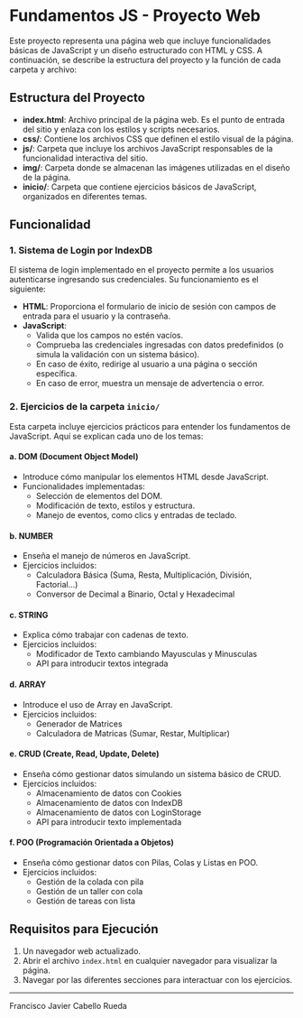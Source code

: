 
# Fundamentos JS - Proyecto Web

Este proyecto representa una página web que incluye funcionalidades básicas de JavaScript y un diseño estructurado con HTML y CSS. A continuación, se describe la estructura del proyecto y la función de cada carpeta y archivo:

## Estructura del Proyecto

- **index.html**: Archivo principal de la página web. Es el punto de entrada del sitio y enlaza con los estilos y scripts necesarios.
- **css/**: Contiene los archivos CSS que definen el estilo visual de la página.
- **js/**: Carpeta que incluye los archivos JavaScript responsables de la funcionalidad interactiva del sitio.
- **img/**: Carpeta donde se almacenan las imágenes utilizadas en el diseño de la página.
- **inicio/**: Carpeta que contiene ejercicios básicos de JavaScript, organizados en diferentes temas.

## Funcionalidad

### **1. Sistema de Login por IndexDB**
El sistema de login implementado en el proyecto permite a los usuarios autenticarse ingresando sus credenciales. Su funcionamiento es el siguiente:

- **HTML**: Proporciona el formulario de inicio de sesión con campos de entrada para el usuario y la contraseña.
- **JavaScript**:
  - Valida que los campos no estén vacíos.
  - Comprueba las credenciales ingresadas con datos predefinidos (o simula la validación con un sistema básico).
  - En caso de éxito, redirige al usuario a una página o sección específica.
  - En caso de error, muestra un mensaje de advertencia o error.

### **2. Ejercicios de la carpeta `inicio/`**
Esta carpeta incluye ejercicios prácticos para entender los fundamentos de JavaScript. Aquí se explican cada uno de los temas:

#### **a. DOM (Document Object Model)**
- Introduce cómo manipular los elementos HTML desde JavaScript.
- Funcionalidades implementadas:
  - Selección de elementos del DOM.
  - Modificación de texto, estilos y estructura.
  - Manejo de eventos, como clics y entradas de teclado.

#### **b. NUMBER**
- Enseña el manejo de números en JavaScript.
- Ejercicios incluidos:
  - Calculadora Básica (Suma, Resta, Multiplicación, División, Factorial...)
  - Conversor de Decimal a Binario, Octal y Hexadecimal

#### **c. STRING**
- Explica cómo trabajar con cadenas de texto.
- Ejercicios incluidos:
  - Modificador de Texto cambiando Mayusculas y Minusculas
  - API para introducir textos integrada

#### **d. ARRAY**
- Introduce el uso de Array en JavaScript.
- Ejercicios incluidos:
  - Generador de Matrices
  - Calculadora de Matricas (Sumar, Restar, Multiplicar)

#### **e. CRUD (Create, Read, Update, Delete)**
- Enseña cómo gestionar datos simulando un sistema básico de CRUD.
- Ejercicios incluidos:
  - Almacenamiento de datos con Cookies
  - Almacenamiento de datos con IndexDB
  - Almacenamiento de datos con LoginStorage
  - API para introducir texto implementada

#### **f. POO (Programación Orientada a Objetos)**
- Enseña cómo gestionar datos con Pilas, Colas y Listas en POO.
- Ejercicios incluidos:
  - Gestión de la colada con pila
  - Gestión de un taller con cola
  - Gestión de tareas con lista

## Requisitos para Ejecución

1. Un navegador web actualizado.
2. Abrir el archivo `index.html` en cualquier navegador para visualizar la página.
3. Navegar por las diferentes secciones para interactuar con los ejercicios.

---

Francisco Javier Cabello Rueda
